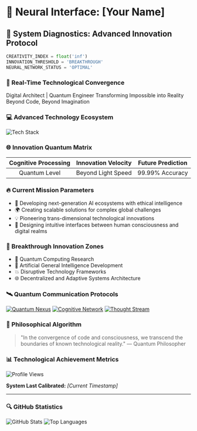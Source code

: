 # 🌌 Neural Interface: [Your Name]

## 🔬 System Diagnostics: Advanced Innovation Protocol

```python
CREATIVITY_INDEX = float('inf')
INNOVATION_THRESHOLD = 'BREAKTHROUGH'
NEURAL_NETWORK_STATUS = 'OPTIMAL'
```

### 🚀 Real-Time Technological Convergence

Digital Architect | Quantum Engineer
Transforming Impossible into Reality
Beyond Code, Beyond Imagination

### 💻 Advanced Technology Ecosystem

![Tech Stack](https://skillicons.dev/icons?i=ai,python,rust,tensorflow,kubernetes,react,nextjs,graphql,docker,webflow)

### 🌐 Innovation Quantum Matrix

| Cognitive Processing | Innovation Velocity | Future Prediction |
|:-------------------:|:-------------------:|:-----------------:|
| Quantum Level       | Beyond Light Speed  | 99.99% Accuracy   |

### 🔥 Current Mission Parameters

- 🤖 Developing next-generation AI ecosystems with ethical intelligence
- 🌍 Creating scalable solutions for complex global challenges
- 💡 Pioneering trans-dimensional technological innovations
- 🚀 Designing intuitive interfaces between human consciousness and digital realms

### 🌈 Breakthrough Innovation Zones

- 🔬 Quantum Computing Research
- 🧬 Artificial General Intelligence Development
- 💥 Disruptive Technology Frameworks
- 🌐 Decentralized and Adaptive Systems Architecture

### 🛰️ Quantum Communication Protocols

[![Quantum Nexus](https://img.shields.io/badge/Quantum_Communication-FF6B6B?style=for-the-badge&logo=protonmail&logoColor=black)](mailto:quantum.architect@innovation.dev)
[![Cognitive Network](https://img.shields.io/badge/Professional_Network-00A4E4?style=for-the-badge&logo=linkedin&logoColor=white)](https://linkedin.com/in/your-profile)
[![Thought Stream](https://img.shields.io/badge/Digital_Insights-1DA1F2?style=for-the-badge&logo=twitter&logoColor=white)](https://twitter.com/your_handle)

### 💬 Philosophical Algorithm

> "In the convergence of code and consciousness, we transcend the boundaries of known technological reality."
> — Quantum Philosopher

### 📊 Technological Achievement Metrics

![Profile Views](https://komarev.com/ghpvc/?username=yourusername&color=blueviolet&style=plastic&label=NEURAL+INTERACTIONS)

**System Last Calibrated:** *[Current Timestamp]*

---

### 🔍 GitHub Statistics

![GitHub Stats](https://github-readme-stats.vercel.app/api?username=ndregs&show_icons=true&theme=radical)
![Top Languages](https://github-readme-stats.vercel.app/api/top-langs/?username=ndregs&layout=compact&theme=radical)
